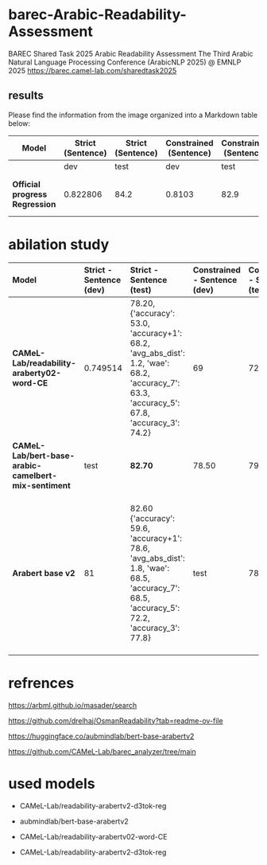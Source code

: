 # barec-Arabic-Readability-Assessment

BAREC Shared Task 2025
Arabic Readability Assessment
The Third Arabic Natural Language Processing Conference (ArabicNLP 2025) @ EMNLP 2025
https://barec.camel-lab.com/sharedtask2025


## results

Please find the information from the image organized into a Markdown table below:

| Model                | Strict (Sentence) | Strict (Sentence) | Constrained (Sentence) | Constrained (Sentence) | Open (Sentence) | Open (Sentence) | Strict (Document) | Strict (Document) | Constrained (Document) | Constrained (Document) | Open (Document) | Open (Document) |
|----------------------|-------------------|-------------------|------------------------|------------------------|-----------------|-----------------|-------------------|-------------------|------------------------|------------------------|-----------------|-----------------|
|                      | dev               | test              | dev                    | test                   | dev             | test            | dev               | test              | dev                    | test                   | dev             | test            |
| **Official progress Regression** | 0.822806          | 84.2              | 0.8103                 | 82.9                   | 82.7            | 83.6            | model as trained on senses 0.822806 | 79.9              | Same as train (83.5)   | 75.50                  | 82.7 | 79.2            |




# abilation study


| Model | Strict - Sentence (dev) | Strict - Sentence (test) | Constrained - Sentence (dev) | Constrained - Sentence (test) | Open - Sentence (dev) | Open - Sentence (test) | Strict - Document (dev) | Strict - Document (test) | Constrained - Document (dev) | Constrained - Document (test) | Open - Document (dev) | Open - Document (test) |
| :--- | :--- | :--- | :--- | :--- | :--- | :--- | :--- | :--- | :--- | :--- | :--- | :--- |
| **CAMeL-Lab/readability-araberty02-word-CE** | 0.749514 | 78.20, {'accuracy': 53.0, 'accuracy+1': 68.2, 'avg_abs_dist': 1.2, 'wae': 68.2, 'accuracy_7': 63.3, 'accuracy_5': 67.8, 'accuracy_3': 74.2} | 69 | 72.20 | test | test | test | test | test | test | test | test |
| **CAMeL-Lab/bert-base-arabic-camelbert-mix-sentiment** | test | **82.70** | 78.50 | 79.60 | test | current | test | test | test | test | test | test |
| **Arabert base v2** | 81 | 82.60 {'accuracy': 59.6, 'accuracy+1': 78.6, 'avg_abs_dist': 1.8, 'wae': 68.5, 'accuracy_7': 68.5, 'accuracy_5': 72.2, 'accuracy_3': 77.8} | test | 78 | 78 | 44 | Osman 79.6 {'accuracy': 53.8, 'accuracy+1': 68.0, 'avg_abs_dist': 1.4, 'wae': 79.6, 'accuracy_7': 63.8, 'accuracy_5': 68.8, 'accuracy_3': 73.7} | test | Samer @ Osman 73.1, Suares-{'accuracy': 45.8, 'accuracy+1': 59.3, 'avg_abs_dist': 1.5, 'wae': 73.1, 'accuracy_7': 56.2, 'accuracy_5': 62.1, 'accuracy_3': 70.2} | test | test | test |



# refrences

https://arbml.github.io/masader/search


https://github.com/drelhaj/OsmanReadability?tab=readme-ov-file 

https://huggingface.co/aubmindlab/bert-base-arabertv2

https://github.com/CAMeL-Lab/barec_analyzer/tree/main

# used models

- CAMeL-Lab/readability-arabertv2-d3tok-reg

- aubmindlab/bert-base-arabertv2
- CAMeL-Lab/readability-arabertv02-word-CE
- CAMeL-Lab/readability-arabertv2-d3tok-reg
